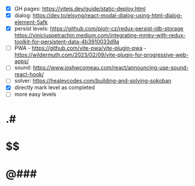 - [x] GH pages: https://vitejs.dev/guide/static-deploy.html
- [x] dialog: https://dev.to/elsyng/react-modal-dialog-using-html-dialog-element-5afk
- [x] persist levels: https://github.com/piotr-cz/redux-persist-idb-storage
          https://viniciuspetrachin.medium.com/integrating-mmkv-with-redux-toolkit-for-persistent-data-4b3910033d9a
- [ ] PWA 
      - https://github.com/vite-pwa/vite-plugin-pwa
      - https://wildermuth.com/2023/02/09/vite-plugin-for-progressive-web-apps/
- [ ] sound: https://www.joshwcomeau.com/react/announcing-use-sound-react-hook/
- [ ] solver: https://healeycodes.com/building-and-solving-sokoban
- [x] directly mark level as completed
- [ ] more easy levels
######
#   .#
# $$ #
# @###
## #   
 ###  
